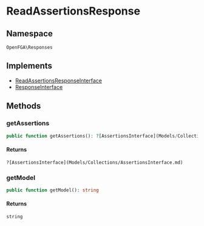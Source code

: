 # ReadAssertionsResponse


## Namespace
`OpenFGA\Responses`

## Implements
* [ReadAssertionsResponseInterface](Responses/ReadAssertionsResponseInterface.md)
* [ResponseInterface](Responses/ResponseInterface.md)

## Methods
### getAssertions

```php
public function getAssertions(): ?[AssertionsInterface](Models/Collections/AssertionsInterface.md)
```



#### Returns
`?[AssertionsInterface](Models/Collections/AssertionsInterface.md)` 

### getModel

```php
public function getModel(): string
```



#### Returns
`string` 


